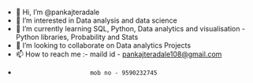 - 👋 Hi, I’m @pankajteradale
- 👀 I’m interested in Data analysis and data science
- 🌱 I’m currently learning SQL, Python, Data analytics and visualisation - Python libraries, Probability and Stats
- 💞️ I’m looking to collaborate on Data analytics Projects
- 📫 How to reach me :- maild id - pankajteradale108@gmail.com
-                          mob no - 9590232745

<!---
pankajteradale/pankajteradale is a ✨ special ✨ repository because its `README.md` (this file) appears on your GitHub profile.
You can click the Preview link to take a look at your changes.
--->
